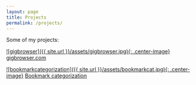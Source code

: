 ```yaml
---
layout: page
title: Projects
permalink: /projects/
---
```


Some of my projects:


<a href="http://gigbrowser.com/" target="_blank">![gigbrowser]({{ site.url }}/assets/gigbrowser.jpg){: .center-image}</a>
<a href="http://gigbrowser.com/" target="_blank">gigbrowser.com</a>

<a href="http://portofolio.krunoknego.com/bookmark_categorization/" target="_blank">![bookmarkcategorization]({{ site.url }}/assets/bookmarkcat.jpg){: .center-image}</a>
<a href="http://portofolio.krunoknego.com/bookmark_categorization/" target="_blank">Bookmark categorization</a>